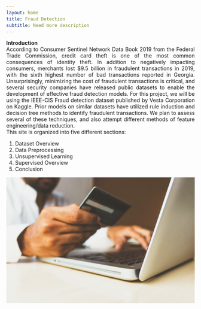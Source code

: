 ```yaml
---
layout: home
title: Fraud Detection
subtitle: Need more description
---
```

<p style="text-align: justify;">
 <b>Introduction </b> 
 <br>
According to Consumer Sentinel Network Data Book 2019 from the Federal Trade Commission, credit card theft is one of the most common consequences of identity theft. In addition to negatively impacting consumers, merchants lost $9.5 billion in fraudulent transactions in 2019, with the sixth highest number of bad transactions reported in Georgia. Unsurprisingly, minimizing the cost of fraudulent transactions is critical, and several security companies have released public datasets to enable the development of effective fraud detection models. For this project, we will be using the IEEE-CIS Fraud detection dataset published by Vesta Corporation on Kaggle. Prior models on similar datasets have utilized rule induction and decision tree methods to identify fraudulent transactions. We plan to assess several of these techniques, and also attempt different methods of feature engineering/data reduction. 
 <br>
This site is organized into five different sections:
 <ol>
  <li>Dataset Overview</li>
  <li>Data Preprocessing</li>
  <li>Unsupervised Learning</li>
  <li>Supervised Overview</li>
  <li>Conclusion</li>
 </ol>
</p>

![Img](assets/img/CreditCardCover-min.jpg)
 
